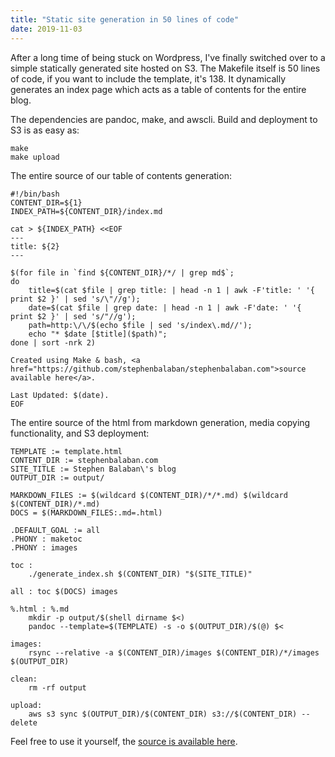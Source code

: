 ```yaml
---
title: "Static site generation in 50 lines of code"
date: 2019-11-03
---
```


After a long time of being stuck on Wordpress, I've finally switched over to
a simple statically generated site hosted on S3. The Makefile itself is 50
lines of code, if you want to include the template, it's 138. It dynamically
generates an index page which acts as a table of contents for the entire blog.

The dependencies are pandoc, make, and awscli. Build and deployment to S3 is as
easy as:

```
make
make upload
```

The entire source of our table of contents generation:

```
#!/bin/bash
CONTENT_DIR=${1}
INDEX_PATH=${CONTENT_DIR}/index.md

cat > ${INDEX_PATH} <<EOF
---
title: ${2}
---

$(for file in `find ${CONTENT_DIR}/*/ | grep md$`;
do
	title=$(cat $file | grep title: | head -n 1 | awk -F'title: ' '{ print $2 }' | sed 's/\"//g');
	date=$(cat $file | grep date: | head -n 1 | awk -F'date: ' '{ print $2 }' | sed 's/"//g');
	path=http:\/\/$(echo $file | sed 's/index\.md//');
	echo "* $date [$title]($path)";
done | sort -nrk 2)

Created using Make & bash, <a href="https://github.com/stephenbalaban/stephenbalaban.com">source available here</a>.

Last Updated: $(date).
EOF
```

The entire source of the html from markdown generation, media copying
functionality, and S3 deployment:

```
TEMPLATE := template.html
CONTENT_DIR := stephenbalaban.com
SITE_TITLE := Stephen Balaban\'s blog
OUTPUT_DIR := output/

MARKDOWN_FILES := $(wildcard $(CONTENT_DIR)/*/*.md) $(wildcard $(CONTENT_DIR)/*.md)
DOCS = $(MARKDOWN_FILES:.md=.html)

.DEFAULT_GOAL := all
.PHONY : maketoc
.PHONY : images

toc :
	./generate_index.sh $(CONTENT_DIR) "$(SITE_TITLE)"

all : toc $(DOCS) images

%.html : %.md
	mkdir -p output/$(shell dirname $<)
	pandoc --template=$(TEMPLATE) -s -o $(OUTPUT_DIR)/$(@) $<

images:
	rsync --relative -a $(CONTENT_DIR)/images $(CONTENT_DIR)/*/images $(OUTPUT_DIR)

clean:
	rm -rf output

upload:
	aws s3 sync $(OUTPUT_DIR)/$(CONTENT_DIR) s3://$(CONTENT_DIR) --delete
```

Feel free to use it yourself, the [source is available here](https://github.com/stephenbalaban/stephenbalaban.com).
